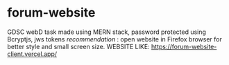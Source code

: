﻿# forum-website
GDSC webD task made using MERN stack, password protected using Bcryptjs, jws tokens
*recommendation* : open website in Firefox browser for better style and small screen size.
WEBSITE LIKE: https://forum-website-client.vercel.app/
